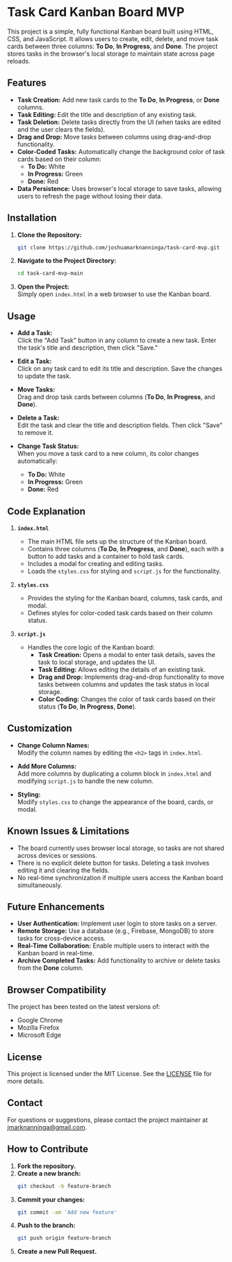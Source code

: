 
# Task Card Kanban Board MVP

This project is a simple, fully functional Kanban board built using HTML, CSS, and JavaScript. It allows users to create, edit, delete, and move task cards between three columns: **To Do**, **In Progress**, and **Done**. The project stores tasks in the browser's local storage to maintain state across page reloads.

## Features

- **Task Creation:** Add new task cards to the **To Do**, **In Progress**, or **Done** columns.
- **Task Editing:** Edit the title and description of any existing task.
- **Task Deletion:** Delete tasks directly from the UI (when tasks are edited and the user clears the fields).
- **Drag and Drop:** Move tasks between columns using drag-and-drop functionality.
- **Color-Coded Tasks:** Automatically change the background color of task cards based on their column:
  - **To Do:** White
  - **In Progress:** Green
  - **Done:** Red
- **Data Persistence:** Uses browser's local storage to save tasks, allowing users to refresh the page without losing their data.

## Installation

1. **Clone the Repository:**
   ```bash
   git clone https://github.com/joshuamarknanninga/task-card-mvp.git
   ```

2. **Navigate to the Project Directory:**
   ```bash
   cd task-card-mvp-main
   ```

3. **Open the Project:**  
   Simply open `index.html` in a web browser to use the Kanban board.

## Usage

- **Add a Task:**  
  Click the "Add Task" button in any column to create a new task. Enter the task's title and description, then click "Save."

- **Edit a Task:**  
  Click on any task card to edit its title and description. Save the changes to update the task.

- **Move Tasks:**  
  Drag and drop task cards between columns (**To Do**, **In Progress**, and **Done**).

- **Delete a Task:**  
  Edit the task and clear the title and description fields. Then click "Save" to remove it.

- **Change Task Status:**  
  When you move a task card to a new column, its color changes automatically:
  - **To Do:** White
  - **In Progress:** Green
  - **Done:** Red

## Code Explanation

1. **`index.html`**
   - The main HTML file sets up the structure of the Kanban board.
   - Contains three columns (**To Do**, **In Progress**, and **Done**), each with a button to add tasks and a container to hold task cards.
   - Includes a modal for creating and editing tasks.
   - Loads the `styles.css` for styling and `script.js` for the functionality.

2. **`styles.css`**
   - Provides the styling for the Kanban board, columns, task cards, and modal.
   - Defines styles for color-coded task cards based on their column status.

3. **`script.js`**
   - Handles the core logic of the Kanban board:
     - **Task Creation:** Opens a modal to enter task details, saves the task to local storage, and updates the UI.
     - **Task Editing:** Allows editing the details of an existing task.
     - **Drag and Drop:** Implements drag-and-drop functionality to move tasks between columns and updates the task status in local storage.
     - **Color Coding:** Changes the color of task cards based on their status (**To Do**, **In Progress**, **Done**).

## Customization

- **Change Column Names:**  
  Modify the column names by editing the `<h2>` tags in `index.html`.

- **Add More Columns:**  
  Add more columns by duplicating a column block in `index.html` and modifying `script.js` to handle the new column.

- **Styling:**  
  Modify `styles.css` to change the appearance of the board, cards, or modal.

## Known Issues & Limitations

- The board currently uses browser local storage, so tasks are not shared across devices or sessions.
- There is no explicit delete button for tasks. Deleting a task involves editing it and clearing the fields.
- No real-time synchronization if multiple users access the Kanban board simultaneously.

## Future Enhancements

- **User Authentication:** Implement user login to store tasks on a server.
- **Remote Storage:** Use a database (e.g., Firebase, MongoDB) to store tasks for cross-device access.
- **Real-Time Collaboration:** Enable multiple users to interact with the Kanban board in real-time.
- **Archive Completed Tasks:** Add functionality to archive or delete tasks from the **Done** column.

## Browser Compatibility

The project has been tested on the latest versions of:

- Google Chrome
- Mozilla Firefox
- Microsoft Edge

## License

This project is licensed under the MIT License. See the [LICENSE](LICENSE) file for more details.

## Contact

For questions or suggestions, please contact the project maintainer at [jmarknanninga@gmail.com](mailto:jmarknanninga@gmail.com).

## How to Contribute

1. **Fork the repository.**
2. **Create a new branch:**  
   ```bash
   git checkout -b feature-branch
   ```
3. **Commit your changes:**  
   ```bash
   git commit -am 'Add new feature'
   ```
4. **Push to the branch:**  
   ```bash
   git push origin feature-branch
   ```
5. **Create a new Pull Request.**
```